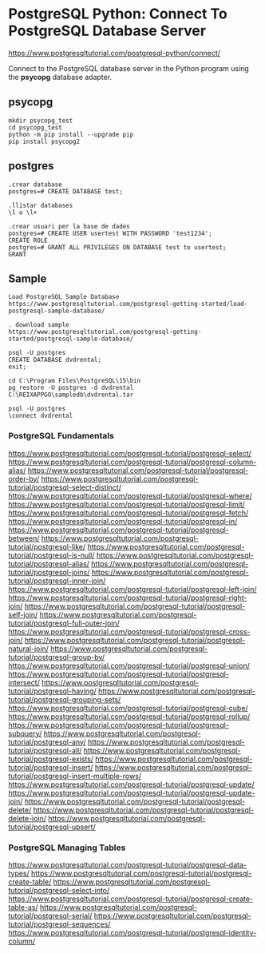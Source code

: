 # PostgreSQL Python: Connect To PostgreSQL Database Server

https://www.postgresqltutorial.com/postgresql-python/connect/

Connect to the PostgreSQL database server in the Python program using the **psycopg** database adapter.

## psycopg
```
mkdir psycopg_test
cd psycopg_test
python -m pip install --upgrade pip
pip install psycopg2
```

## postgres
```
.crear database
postgres=# CREATE DATABASE test;

.llistar databases
\l o \l+

.crear usuari per la base de dades
postgres=# CREATE USER usertest WITH PASSWORD 'test1234';
CREATE ROLE
postgres=# GRANT ALL PRIVILEGES ON DATABASE test to usertest;
GRANT
```

## Sample
```
Load PostgreSQL Sample Database
https://www.postgresqltutorial.com/postgresql-getting-started/load-postgresql-sample-database/

. download sample
https://www.postgresqltutorial.com/postgresql-getting-started/postgresql-sample-database/

psql -U postgres
CREATE DATABASE dvdrental;
exit;

cd C:\Program Files\PostgreSQL\15\bin
pg_restore -U postgres -d dvdrental C:\REIXAPPGO\sampledb\dvdrental.tar

psql -U postgres
\connect dvdrental
```

### PostgreSQL Fundamentals

https://www.postgresqltutorial.com/postgresql-tutorial/postgresql-select/
https://www.postgresqltutorial.com/postgresql-tutorial/postgresql-column-alias/
https://www.postgresqltutorial.com/postgresql-tutorial/postgresql-order-by/
https://www.postgresqltutorial.com/postgresql-tutorial/postgresql-select-distinct/
https://www.postgresqltutorial.com/postgresql-tutorial/postgresql-where/
https://www.postgresqltutorial.com/postgresql-tutorial/postgresql-limit/
https://www.postgresqltutorial.com/postgresql-tutorial/postgresql-fetch/
https://www.postgresqltutorial.com/postgresql-tutorial/postgresql-in/
https://www.postgresqltutorial.com/postgresql-tutorial/postgresql-between/
https://www.postgresqltutorial.com/postgresql-tutorial/postgresql-like/
https://www.postgresqltutorial.com/postgresql-tutorial/postgresql-is-null/
https://www.postgresqltutorial.com/postgresql-tutorial/postgresql-alias/
https://www.postgresqltutorial.com/postgresql-tutorial/postgresql-joins/
https://www.postgresqltutorial.com/postgresql-tutorial/postgresql-inner-join/
https://www.postgresqltutorial.com/postgresql-tutorial/postgresql-left-join/
https://www.postgresqltutorial.com/postgresql-tutorial/postgresql-right-join/
https://www.postgresqltutorial.com/postgresql-tutorial/postgresql-self-join/
https://www.postgresqltutorial.com/postgresql-tutorial/postgresql-full-outer-join/
https://www.postgresqltutorial.com/postgresql-tutorial/postgresql-cross-join/
https://www.postgresqltutorial.com/postgresql-tutorial/postgresql-natural-join/
https://www.postgresqltutorial.com/postgresql-tutorial/postgresql-group-by/
https://www.postgresqltutorial.com/postgresql-tutorial/postgresql-union/
https://www.postgresqltutorial.com/postgresql-tutorial/postgresql-intersect/
https://www.postgresqltutorial.com/postgresql-tutorial/postgresql-having/
https://www.postgresqltutorial.com/postgresql-tutorial/postgresql-grouping-sets/
https://www.postgresqltutorial.com/postgresql-tutorial/postgresql-cube/
https://www.postgresqltutorial.com/postgresql-tutorial/postgresql-rollup/
https://www.postgresqltutorial.com/postgresql-tutorial/postgresql-subquery/
https://www.postgresqltutorial.com/postgresql-tutorial/postgresql-any/
https://www.postgresqltutorial.com/postgresql-tutorial/postgresql-all/
https://www.postgresqltutorial.com/postgresql-tutorial/postgresql-exists/
https://www.postgresqltutorial.com/postgresql-tutorial/postgresql-insert/
https://www.postgresqltutorial.com/postgresql-tutorial/postgresql-insert-multiple-rows/
https://www.postgresqltutorial.com/postgresql-tutorial/postgresql-update/
https://www.postgresqltutorial.com/postgresql-tutorial/postgresql-update-join/
https://www.postgresqltutorial.com/postgresql-tutorial/postgresql-delete/
https://www.postgresqltutorial.com/postgresql-tutorial/postgresql-delete-join/
https://www.postgresqltutorial.com/postgresql-tutorial/postgresql-upsert/

### PostgreSQL Managing Tables
https://www.postgresqltutorial.com/postgresql-tutorial/postgresql-data-types/
https://www.postgresqltutorial.com/postgresql-tutorial/postgresql-create-table/
https://www.postgresqltutorial.com/postgresql-tutorial/postgresql-select-into/
https://www.postgresqltutorial.com/postgresql-tutorial/postgresql-create-table-as/
https://www.postgresqltutorial.com/postgresql-tutorial/postgresql-serial/
https://www.postgresqltutorial.com/postgresql-tutorial/postgresql-sequences/
https://www.postgresqltutorial.com/postgresql-tutorial/postgresql-identity-column/